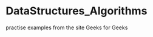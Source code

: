 DataStructures_Algorithms
=========================

practise examples from the  site Geeks for Geeks
